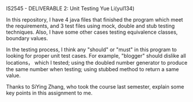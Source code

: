 IS2545 - DELIVERABLE 2: Unit Testing Yue Li(yul134)

In this repository, I have 4 java files that finished the program which meet the requirements, and 3 test files using mock, double and stub testing techniques. Also, I have some other cases testing equivalence classes, boundary values.

In the testing process, I think any "should" or "must" in this program to looking for proper unit test cases. For example, "blogger" should dislike all locations， which I tested; using the doubled number generator to produce the same number when testing; using stubbed method to return a same value.

Thanks to SiYing Zhang, who took the course last semester, explain some key points in this assignment to me.

